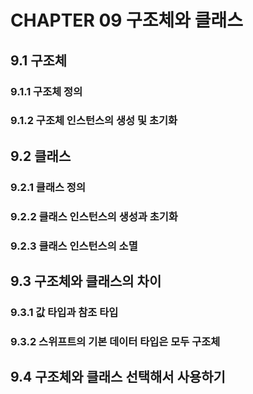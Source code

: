 # CHAPTER 09 구조체와 클래스

## 9.1 구조체

### 9.1.1 구조체 정의

### 9.1.2 구조체 인스턴스의 생성 및 초기화

## 9.2 클래스

### 9.2.1 클래스 정의

### 9.2.2 클래스 인스턴스의 생성과 초기화

### 9.2.3 클래스 인스턴스의 소멸

## 9.3 구조체와 클래스의 차이

### 9.3.1 값 타입과 참조 타입

### 9.3.2 스위프트의 기본 데이터 타입은 모두 구조체

## 9.4 구조체와 클래스 선택해서 사용하기